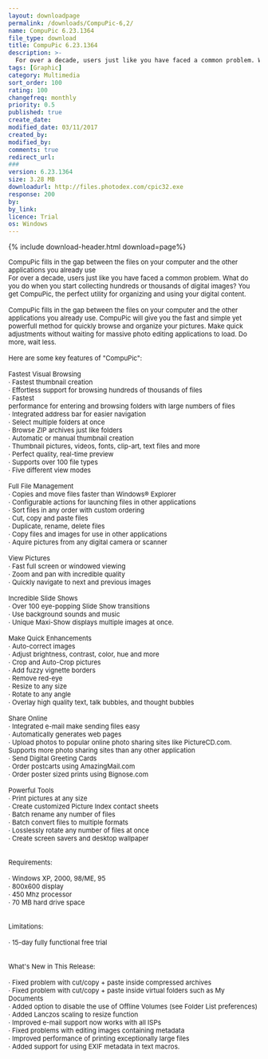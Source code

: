 ```yaml
---
layout: downloadpage
permalink: /downloads/CompuPic-6,2/
name: CompuPic 6.23.1364
file_type: download
title: CompuPic 6.23.1364
description: >-
  For over a decade, users just like you have faced a common problem. What do you do when you start collecting hundreds or thousands of digital images? You get CompuPic, the perfect utility for organizing and using your digital content
tags: [Graphic]
category: Multimedia
sort_order: 100
rating: 100
changefreq: monthly
priority: 0.5
published: true
create_date: 
modified_date: 03/11/2017
created_by: 
modified_by: 
comments: true
redirect_url: 
### 
version: 6.23.1364
size: 3.28 MB
downloadurl: http://files.photodex.com/cpic32.exe
response: 200
by: 
by_link: 
licence: Trial 
os: Windows
---
```


{% include download-header.html download=page%}

<p style="fix-download-text !important">
<p><font size="2">CompuPic fills in the gap between the files on your computer and the other applications you already use <br />
For over a decade, users just like you have faced a common problem. What do you do when you start collecting hundreds or thousands of digital images? You get CompuPic, the perfect utility for organizing and using your digital content. <br />
<br />
CompuPic fills in the gap between the files on your computer and the other applications you already use. CompuPic will give you the fast and simple yet powerfull method for quickly browse and organize your pictures. Make quick adjustments without waiting for massive photo editing applications to load. Do more, wait less. <br />
<br />
Here are some key features of "CompuPic": <br />
<br />
Fastest Visual Browsing <br />
· Fastest thumbnail creation <br />
· Effortless support for browsing hundreds of thousands of files <br />
· Fastest <br />
performance for entering and browsing folders with large numbers of files <br />
· Integrated address bar for easier navigation <br />
· Select multiple folders at once <br />
· Browse ZIP archives just like folders <br />
· Automatic or manual thumbnail creation <br />
· Thumbnail pictures, videos, fonts, clip-art, text files and more <br />
· Perfect quality, real-time preview <br />
· Supports over 100 file types <br />
· Five different view modes <br />
<br />
Full File Management <br />
· Copies and move files faster than Windows® Explorer <br />
· Configurable actions for launching files in other applications <br />
· Sort files in any order with custom ordering <br />
· Cut, copy and paste files <br />
· Duplicate, rename, delete files <br />
· Copy files and images for use in other applications <br />
· Aquire pictures from any digital camera or scanner <br />
<br />
View Pictures <br />
· Fast full screen or windowed viewing <br />
· Zoom and pan with incredible quality <br />
· Quickly navigate to next and previous images <br />
<br />
Incredible Slide Shows <br />
· Over 100 eye-popping Slide Show transitions <br />
· Use background sounds and music <br />
· Unique Maxi-Show displays multiple images at once. <br />
<br />
Make Quick Enhancements <br />
· Auto-correct images <br />
· Adjust brightness, contrast, color, hue and more <br />
· Crop and Auto-Crop pictures <br />
· Add fuzzy vignette borders <br />
· Remove red-eye <br />
· Resize to any size <br />
· Rotate to any angle <br />
· Overlay high quality text, talk bubbles, and thought bubbles <br />
<br />
Share Online <br />
· Integrated e-mail make sending files easy <br />
· Automatically generates web pages <br />
· Upload photos to popular online photo sharing sites like PictureCD.com. Supports more photo sharing sites than any other application <br />
· Send Digital Greeting Cards <br />
· Order postcarts using AmazingMail.com <br />
· Order poster sized prints using Bignose.com <br />
<br />
Powerful Tools <br />
· Print pictures at any size <br />
· Create customized Picture Index contact sheets <br />
· Batch rename any number of files <br />
· Batch convert files to multiple formats <br />
· Losslessly rotate any number of files at once <br />
· Create screen savers and desktop wallpaper <br />
<br />
<br />
Requirements: <br />
<br />
· Windows XP, 2000, 98/ME, 95 <br />
· 800x600 display <br />
· 450 Mhz processor <br />
· 70 MB hard drive space <br />
<br />
<br />
Limitations: <br />
<br />
· 15-day fully functional free trial <br />
<br />
<br />
What's New in This Release: <br />
<br />
· Fixed problem with cut/copy + paste inside compressed archives <br />
· Fixed problem with cut/copy + paste inside virtual folders such as My Documents <br />
· Added option to disable the use of Offline Volumes (see Folder List preferences) <br />
· Added Lanczos scaling to resize function <br />
· Improved e-mail support now works with all ISPs <br />
· Fixed problems with editing images containing metadata <br />
· Improved performance of printing exceptionally large files <br />
· Added support for using EXIF metadata in text macros.</font></p></p>
